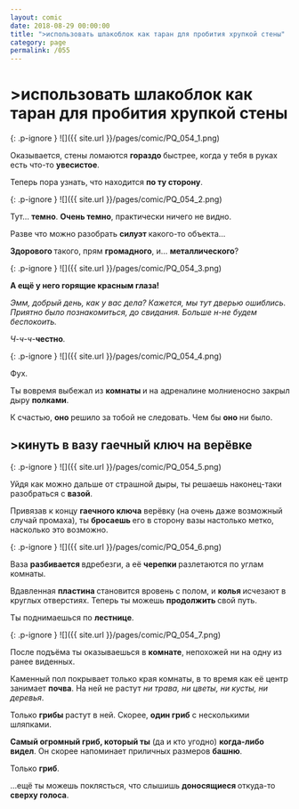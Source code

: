 ```yaml
---
layout: comic
date: 2018-08-29 00:00:00
title: ">использовать шлакоблок как таран для пробития хрупкой стены"
category: page
permalink: /055
---
```


# >использовать шлакоблок как таран для пробития хрупкой стены

{: .p-ignore }
![]({{ site.url }}/pages/comic/PQ_054_1.png)

Оказывается, стены ломаются <strong>гораздо </strong>быстрее, когда у тебя в руках есть что-то <strong>увесистое</strong>.

Теперь пора узнать, что находится <strong>по ту сторону</strong>.

{: .p-ignore }
![]({{ site.url }}/pages/comic/PQ_054_2.png)

Тут… <strong>темно</strong>. <strong>Очень темно</strong>, практически ничего не видно.

Разве что можно разобрать <strong>силуэт </strong>какого-то объекта…

<strong>Здорового </strong>такого, прям <strong>громадного</strong>, и… <strong>металлического</strong>?

{: .p-ignore }
![]({{ site.url }}/pages/comic/PQ_054_3.png)

<strong>А ещё у него горящие красным глаза!</strong>

<em>Эмм, добрый день, как у вас дела? Кажется, мы тут дверью ошиблись. Приятно было познакомиться, до свидания. Больше н-не будем беспокоить. </em>

<em>Ч-ч-ч-</em><strong>честно</strong><em>.</em>

{: .p-ignore }
![]({{ site.url }}/pages/comic/PQ_054_4.png)

Фух.

Ты вовремя выбежал из <strong>комнаты </strong>и на адреналине молниеносно закрыл дыру <strong>полками</strong>.

К счастью, <strong>оно </strong>решило за тобой не следовать. Чем бы <strong>оно </strong>ни было.

## >кинуть в вазу гаечный ключ на верёвке

{: .p-ignore }
![]({{ site.url }}/pages/comic/PQ_054_5.png)

Уйдя как можно дальше от страшной дыры, ты решаешь наконец-таки разобраться с <strong>вазой</strong>.

Привязав к концу <strong>гаечного ключа</strong> верёвку (на очень даже возможный случай промаха), ты <strong>бросаешь </strong>его в сторону вазы настолько метко, насколько это возможно.

{: .p-ignore }
![]({{ site.url }}/pages/comic/PQ_054_6.png)

Ваза <strong>разбивается </strong>вдребезги, а её <strong>черепки </strong>разлетаются по углам комнаты.

Вдавленная <strong>пластина </strong>становится вровень с полом, и <strong>колья </strong>исчезают в круглых отверстиях. Теперь ты можешь <strong>продолжить </strong>свой путь.

Ты поднимаешься по <strong>лестнице</strong>.

{: .p-ignore }
![]({{ site.url }}/pages/comic/PQ_054_7.png)

После подъёма ты оказываешься в <strong>комнате</strong>, непохожей ни на одну из ранее виденных.

Каменный пол покрывает только края комнаты, в то время как её центр занимает <strong>почва</strong>. На ней не растут <em>ни трава, ни цветы, ни кусты, ни деревья</em>.

Только <strong>грибы </strong>растут в ней. Скорее, <strong>один гриб</strong> с несколькими шляпками.

<strong>Самый огромный гриб, который ты</strong> (да и кто угодно) <strong>когда-либо видел</strong>. Он скорее напоминает приличных размеров <strong>башню</strong>.

Только <strong>гриб</strong>.

…ещё ты можешь поклясться, что слышишь <strong>доносящиеся </strong>откуда-то<strong> сверху голоса</strong>.
